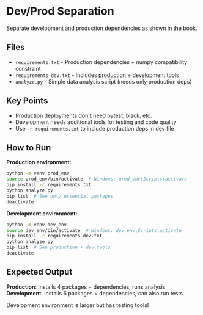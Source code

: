# Dev/Prod Separation

Separate development and production dependencies as shown in the book.

## Files

- `requirements.txt` - Production dependencies + numpy compatibility constraint
- `requirements-dev.txt` - Includes production + development tools
- `analyze.py` - Simple data analysis script (needs only production deps)

## Key Points

- Production deployments don't need pytest, black, etc.
- Development needs additional tools for testing and code quality
- Use `-r requirements.txt` to include production deps in dev file

## How to Run

**Production environment:**
```bash
python -m venv prod_env
source prod_env/bin/activate  # Windows: prod_env\Scripts\activate
pip install -r requirements.txt
python analyze.py
pip list  # See only essential packages
deactivate
```

**Development environment:**
```bash
python -m venv dev_env
source dev_env/bin/activate  # Windows: dev_env\Scripts\activate
pip install -r requirements-dev.txt
python analyze.py
pip list  # See production + dev tools
deactivate
```

## Expected Output

**Production**: Installs 4 packages + dependencies, runs analysis
**Development**: Installs 6 packages + dependencies, can also run tests

Development environment is larger but has testing tools!